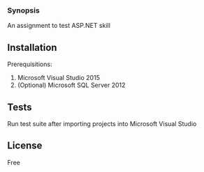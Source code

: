 ### Synopsis

An assignment to test ASP.NET skill

## Installation

Prerequisitions:

1. Microsoft Visual Studio 2015
2. (Optional) Microsoft SQL Server 2012

## Tests

Run test suite after importing projects into Microsoft Visual Studio

## License

Free

